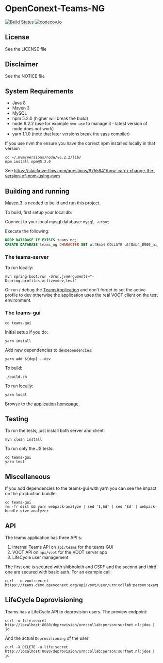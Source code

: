 # OpenConext-Teams-NG

[![Build Status](https://travis-ci.org/OpenConext/OpenConext-Teams-NG.svg?branch=master)](https://travis-ci.org/OpenConext/OpenConext-Teams-NG)
[![codecov.io](https://codecov.io/github/OpenConext/OpenConext-Teams-NG/coverage.svg)](https://codecov.io/github/OpenConext/OpenConext-Teams-NG)

## License

See the LICENSE file

## Disclaimer

See the NOTICE file

## System Requirements

- Java 8
- Maven 3
- MySQL
- npm 5.2.0 (higher will break the build)
- node 6.2.2 (use for example `nvm use` to manage it - latest version of node does not work) 
- yarn 1.1.0 (note that later versions break the sass compiler)

If you use nvm the ensure you have the correct npm installed locally in that version

```
cd ~/.nvm/versions/node/v6.2.2/lib/
npm install npm@5.2.0
```

See https://stackoverflow.com/questions/9755841/how-can-i-change-the-version-of-npm-using-nvm

## Building and running

[Maven 3](http://maven.apache.org) is needed to build and run this project.

To build, first setup your local db:

Connect to your local mysql database: `mysql -uroot`

Execute the following:

```sql
DROP DATABASE IF EXISTS teams_ng;
CREATE DATABASE teams_ng CHARACTER SET utf8mb4 COLLATE utf8mb4_0900_ai_ci;
```

### The teams-server

To run locally:

`mvn spring-boot:run -Drun.jvmArguments="-Dspring.profiles.active=dev,test"`

Or run / debug the [TeamsApplication](teams-server/src/main/java/teams/TeamsApplication.java) and don't forget to set 
the active profile to dev otherwise the application uses the real VOOT client on the test environment.



### The teams-gui

    cd teams-gui

Initial setup if you do:

    yarn install

Add new dependencies to `devDependencies`:

    yarn add ${dep} --dev

To build:

    ./build.sh

To run locally:

    yarn local

Browse to the [application homepage](http://localhost:8001/).

## Testing

To run the tests, just install both server and client:

    mvn clean install
    
To run only the JS tests:
    
    cd teams-gui
    yarn test
    
## Miscellaneous

If you add dependencies to the teams-gui with yarn you can see the impact on the production bundle:

    cd teams-gui
    rm -fr dist && yarn webpack-analyze | sed '1,6d' | sed '$d' | webpack-bundle-size-analyzer
    
## API
    
The teams application has three API's:
    
1. Internal Teams API on `api/teams` for the teams GUI
2. VOOT API on `api/voot` for the VOOT server app
3. LifeCycle user management  
  
The first one is secured with shibboleth and CSRF and the second and third one are secured with basic auth. For an example call:
  
    curl  -u voot:secret https://teams.demo.openconext.org/api/voot/user/urn:collab:person:example.com:admin/groups  
    
## LifeCycle Deprovisioning

Teams has a LifeCycle API to deprovision users. The preview endpoint:
```
curl -u life:secret http://localhost:8080/deprovision/urn:collab:person:surfnet.nl:jdoe | jq 
```
And the actual `Deprovisioning` of the user:
```
curl -X DELETE -u life:secret http://localhost:8080/deprovision/urn:collab:person:surfnet.nl:jdoe | jq
```
    
